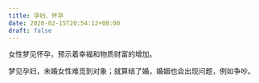 ```yaml
---
title: 孕妇、怀孕
date: 2020-02-15T20:54:12+08:00
draft: false
---
```


女性梦见怀孕，预示着幸福和物质财富的增加。


梦见孕妇，未婚女性难觅到对象；就算结了婚，婚姻也会出现问题，例如争吵。
